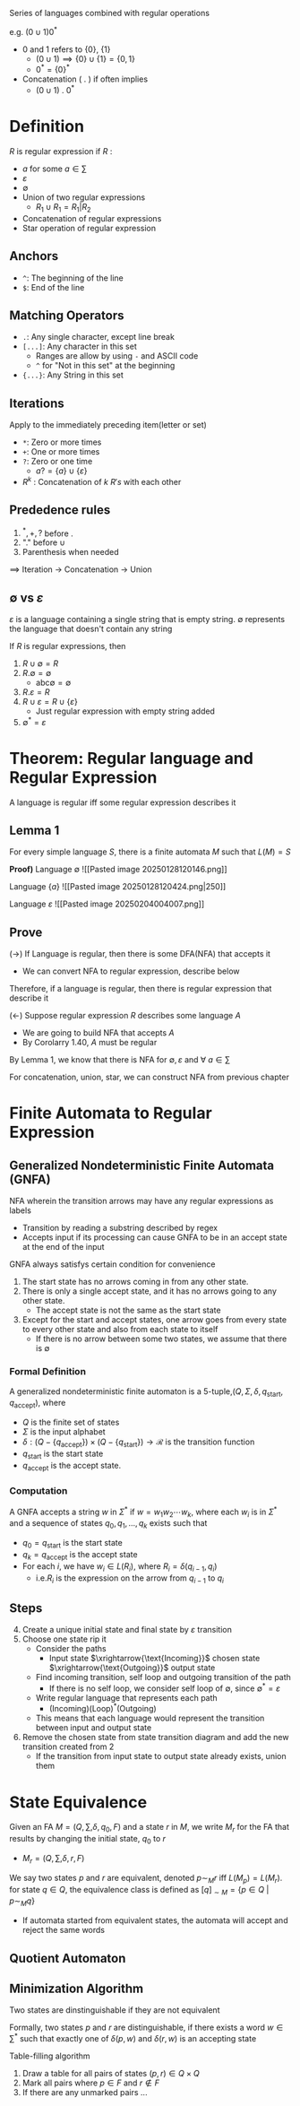 Series of languages combined with regular operations

e.g. $(0\cup1)0^{*}$
- $0$ and $1$ refers to $\{ 0 \}$, $\{ 1 \}$
	- $(0\cup 1)\implies \{ 0 \}\cup\{ 1 \}=\{ 0,1 \}$
	- $0^{*}=\{ 0 \}^{*}$
- Concatenation ( . ) if often implies
	- $(0\cup1)\text{ . }0^{*}$

# Definition
$R$ is regular expression if $R$ :
- $a$ for some $a\in \sum$
- $\varepsilon$ 
- $\emptyset$ 
- Union of two regular expressions
	- $R_{1}\cup R_{1} =R_{1}|R_{2}$
- Concatenation of regular expressions
- Star operation of regular expression

## Anchors
- `^`: The beginning of the line
- `$`: End of the line

## Matching Operators
- `.`: Any single character, except line break
- `[...]`: Any character in this set
	- Ranges are allow by using `-` and ASCII code
	- `^` for "Not in this set" at the beginning 
- `{...}`: Any String in this set

## Iterations
 Apply to the immediately preceding item(letter or set)
- `*`: Zero or more times
- `+`: One or more times
- `?`: Zero or one time
	- $a? = \{ a \}\cup \{ \varepsilon \}$
- $R^{k}$ : Concatenation of $k$ $R's$ with each other

## Prededence rules
1. $^{*},+,?$ before .
2. "." before $\cup$
3. Parenthesis when needed

$\implies$ Iteration $\to$ Concatenation $\to$ Union

## $\emptyset$ vs $\varepsilon$
$\varepsilon$ is a language containing a single string that is empty string.
$\emptyset$ represents the language that doesn't contain any string


If $R$ is regular expressions, then
1. $R\cup \emptyset =R$
2. $R.\emptyset=\emptyset$
	- $\text{abc}\emptyset=\emptyset$
3. $R.\varepsilon=R$
4. $R\cup\varepsilon=R\cup \{ \varepsilon \}$
	- Just regular expression with empty string added
5. $\emptyset^{*}=\varepsilon$

# Theorem: Regular language and Regular Expression
A language is regular iff some regular expression describes it

## Lemma 1
For every simple language $S$, there is a finite automata $M$ such that $L(M)=S$

**Proof)**
Language $\emptyset$
![[Pasted image 20250128120146.png]]

Language $\{ a \}$
![[Pasted image 20250128120424.png|250]]

Language $\varepsilon$
![[Pasted image 20250204004007.png]]

## Prove
$(\to)$
If Language is regular, then there is some DFA(NFA) that accepts it
- We can convert NFA to regular expression, describe below

Therefore, if a language is regular, then there is regular expression that describe it

$(\leftarrow)$
Suppose regular expression $R$ describes some language $A$
- We are going to build NFA that accepts $A$
- By Corolarry 1.40, $A$ must be regular

By Lemma 1, we know that there is NFA for $\emptyset, \varepsilon$ and $\forall \text{ } a\in \sum$

For concatenation, union, star, we can construct NFA from previous chapter

# Finite Automata to Regular Expression
## Generalized Nondeterministic Finite Automata (GNFA)
NFA wherein the transition arrows may have any regular expressions as labels
- Transition by reading a substring described by regex
- Accepts input if its processing can cause GNFA to be in an accept state at the end of the input

GNFA always satisfys certain condition for convenience
1. The start state has no arrows coming in from any other state. 
2. There is only a single accept state, and it has no arrows going to any other state.
	- The accept state is not the same as the start state
3. Except for the start and accept states, one arrow goes from every state to every other state and also from each state to itself
	- If there is no arrow between some two states, we assume that there is $\emptyset$

### Formal Definition
A generalized nondeterministic finite automaton is a 5-tuple,$(Q, \Sigma, \delta, q_{\text{start}}, q_{\text{accept}})$, where  
- $Q$ is the finite set of states
-  $\Sigma$ is the input alphabet
- $\delta: (Q - \{q_{\text{accept}}\}) \times (Q - \{q_{\text{start}}\}) \to \mathcal{R}$ is the transition function
- $q_{\text{start}}$ is the start state
- $q_{\text{accept}}$ is the accept state.

### Computation

A GNFA accepts a string $w$ in $\Sigma^*$ if $w = w_1 w_2 \cdots w_k$, where each $w_i$ is in $\Sigma^*$ and a sequence of states $q_0, q_1, \dots, q_k$ exists such that 
- $q_0 = q_{\text{start}}$ is the start state 
- $q_k = q_{\text{accept}}$ is the accept state
- For each $i$, we have $w_i \in L(R_i)$, where $R_i = \delta(q_{i-1}, q_i)$
	- i.e.$R_i$ is the expression on the arrow from $q_{i-1}$ to $q_i$

## Steps
4. Create a unique initial state and final state by $\varepsilon$ transition
5. Choose one state rip it
	- Consider the paths 
		- Input state $\xrightarrow{\text{Incoming}}$ chosen state $\xrightarrow{\text{Outgoing}}$ output state
	- Find incoming transition, self loop and outgoing transition of the path
		- If there is no self loop, we consider self loop of $\emptyset$, since $\emptyset^{*}=\varepsilon$
	- Write regular language that represents each path
		- $\text{(Incoming)(Loop)}^{*}\text{(Outgoing)}$
	- This means that each language would represent the transition between input and output state
6. Remove the chosen state from state transition diagram and add the new transition created from 2
	- If the transition from input state to output state already exists, union them


# State Equivalence
Given an FA $M=\left( Q, \sum, \delta, q_{0}, F \right)$ and a state $r$ in $M$, we write $M_{r}$ for the FA that results by changing the initial state, $q_{0}$ to $r$
- $M_{r}=\left( Q, \sum, \delta, r, F \right)$

We say two states $p$ and $r$ are equivalent, denoted $p\sim_{M}r$ iff $L(M_{p})=L(M_{r})$. for state $q\in Q$, the equivalence class is defined as $[q]_{\sim M}=\{ p\in Q \text{ | }p\sim_{M} q\}$
- If automata started from equivalent states, the automata will accept and reject the same words

## Quotient Automaton

## Minimization Algorithm
Two states are dinstinguishable if they are not equivalent

Formally, two states $p$ and $r$ are distinguishable, if there exists a word $w\in \sum^{*}$ such that exactly one of $\delta(p,w)$ and $\delta(r,w)$ is an accepting state

Table-filling algorithm
1. Draw a table for all pairs of states $(p,r)\in Q\times Q$
2. Mark all pairs where $p\in F$ and $r\not\in F$
3. If there are any unmarked pairs ...

